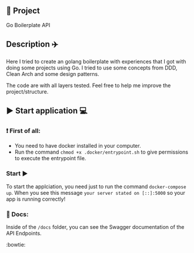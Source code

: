 ## 📝 Project
Go Boilerplate API
  
## Description ✈️
Here I tried to create an golang boilerplate with experiences that I got with doing some projects using Go.
I tried to use some concepts from DDD, Clean Arch and some design patterns. 
  
The code are with all layers tested.
Feel free to help me improve the project/structure. 
  
## ▶️ Start application 💻 

### ❗ First of all:
* You need to have docker installed in your computer.
* Run the command `chmod +x .docker/entrypoint.sh` to give permissions to execute the entrypoint file.

### Start ▶️
To start the applciation, you need just to run the command `docker-compose up`. When you see this message `your server stated on [::]:5000` so your app is running correctly!

### 📝 Docs:
Inside of the `/docs` folder, you can see the Swagger documentation of the API Endpoints.

   
:bowtie:

